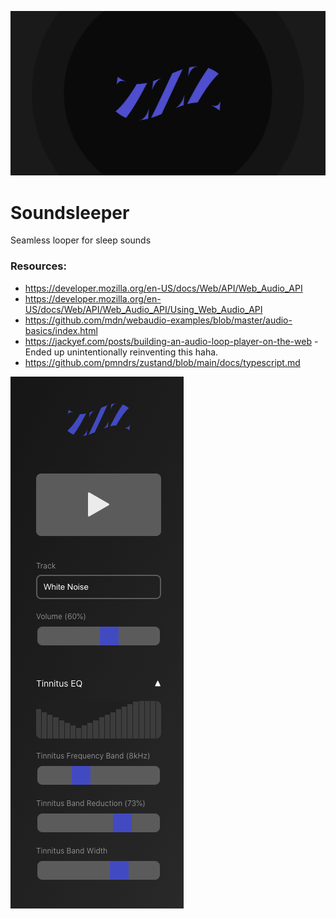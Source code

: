 ![Opengraph Image](https://github.com/daltonrowe/soundsleeper/blob/master/src/assets/img/opengraph.png?raw=true)

# Soundsleeper

Seamless looper for sleep sounds
### Resources:

- https://developer.mozilla.org/en-US/docs/Web/API/Web_Audio_API
- https://developer.mozilla.org/en-US/docs/Web/API/Web_Audio_API/Using_Web_Audio_API
- https://github.com/mdn/webaudio-examples/blob/master/audio-basics/index.html
- https://jackyef.com/posts/building-an-audio-loop-player-on-the-web - Ended up unintentionally reinventing this haha.
- https://github.com/pmndrs/zustand/blob/main/docs/typescript.md


<img src="https://github.com/daltonrowe/soundsleeper/blob/master/screenshot.png?raw=true" alt="Soundsleeper Screenshot" style="margin:0 auto;" />